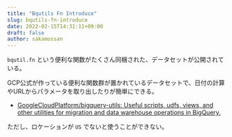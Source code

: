 ```yaml
---
title: "Bqutils Fn Introduce"
slug: bqutils-fn-introduce
date: 2022-02-15T14:31:11+09:00
draft: false
author: sakamossan
---
```


`bqutil.fn` という便利な関数がたくさん同梱された、データセットが公開されている。

GCP公式が作っている便利な関数群が置かれているデータセットで、日付の計算やURLからパラメータを取り出したりが簡単にできる。

- [GoogleCloudPlatform/bigquery-utils: Useful scripts, udfs, views, and other utilities for migration and data warehouse operations in BigQuery.](https://github.com/GoogleCloudPlatform/bigquery-utils)

ただし、ロケーションが `US` でないと使うことができない。
